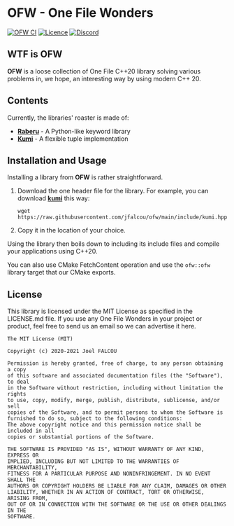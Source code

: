 # OFW - One File Wonders

[![OFW CI](https://github.com/jfalcou/ofw/actions/workflows/main.yml/badge.svg?branch=main)](https://github.com/jfalcou/ofw/actions/workflows/main.yml)
[![Licence](https://img.shields.io/github/license/jfalcou/ofw?style=plastic)](https://img.shields.io/github/license/jfalcou/ofw?style=plastic)
[![Discord](https://img.shields.io/discord/692734675726237696?style=plastic)](https://discord.com/channels/692734675726237696/828012535361830942)

## WTF is OFW

**OFW** is a loose collection of One File C++20 library solving various problems in, we hope, an interesting way by using modern C++ 20.

## Contents
Currently, the libraries' roaster is made of:

* [**Raberu**](https://github.com/jfalcou/ofw/wiki/RABERU) - A Python-like keyword library
* [**Kumi**](https://github.com/jfalcou/ofw/wiki/KUMI) - A flexible tuple implementation

## Installation and Usage
Installing a library from **OFW** is rather straightforward.

  1. Download the one header file for the library. For example, you can download
     [**kumi**](kumi.md.html) this way:
     ```
     wget https://raw.githubusercontent.com/jfalcou/ofw/main/include/kumi.hpp
     ```

  2. Copy it in the location of your choice.

Using the library then boils down to including its include files and compile your applications using C++20.

You can also use CMake FetchContent operation and use the `ofw::ofw` library target that our CMake exports.

## License
This library is licensed under the MIT License as specified in the LICENSE.md file.
If you use any One File Wonders in your project or product, feel free to send us
an email so we can advertise it here.

~~~~~~~~~~~~~~~~~~~~~~~~~~~~~~~~~~~~~~~~~~~~~~~~
The MIT License (MIT)

Copyright (c) 2020-2021 Joel FALCOU

Permission is hereby granted, free of charge, to any person obtaining a copy
of this software and associated documentation files (the "Software"), to deal
in the Software without restriction, including without limitation the rights
to use, copy, modify, merge, publish, distribute, sublicense, and/or sell
copies of the Software, and to permit persons to whom the Software is
furnished to do so, subject to the following conditions:
The above copyright notice and this permission notice shall be included in all
copies or substantial portions of the Software.

THE SOFTWARE IS PROVIDED "AS IS", WITHOUT WARRANTY OF ANY KIND, EXPRESS OR
IMPLIED, INCLUDING BUT NOT LIMITED TO THE WARRANTIES OF MERCHANTABILITY,
FITNESS FOR A PARTICULAR PURPOSE AND NONINFRINGEMENT. IN NO EVENT SHALL THE
AUTHORS OR COPYRIGHT HOLDERS BE LIABLE FOR ANY CLAIM, DAMAGES OR OTHER
LIABILITY, WHETHER IN AN ACTION OF CONTRACT, TORT OR OTHERWISE, ARISING FROM,
OUT OF OR IN CONNECTION WITH THE SOFTWARE OR THE USE OR OTHER DEALINGS IN THE
SOFTWARE.
~~~~~~~~~~~~~~~~~~~~~~~~~~~~~~~~~~~~~~~~~~~~~~~~
